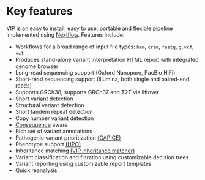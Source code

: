 # Key features
VIP is an easy to install, easy to use, portable and flexible pipeline implemented using [Nextflow](https://www.nextflow.io/).
Features include:

- Workflows for a broad range of input file types: `bam`, `cram`, `fastq`, `g.vcf`, `vcf`
- Produces stand-alone variant interpretation HTML report with integrated genome browser  
- Long-read sequencing support (Oxford Nanopore, PacBio HiFi)
- Short-read sequencing support (Illumina, both single and paired-end reads)
- Supports GRCh38, supports GRCh37 and T2T via liftover
- Short variant detection
- Structural variant detection
- Short tandem repeat detection
- Copy number variant detection
- [Consequence](https://www.ensembl.org/info/genome/variation/prediction/predicted_data.html) aware
- Rich set of variant annotations
- Pathogenic variant prioritization [(CAPICE)](https://github.com/molgenis/capice)
- Phenotype support [(HPO)](https://hpo.jax.org/)
- Inheritance matching [(VIP inheritance matcher)](https://github.com/molgenis/vip-inheritance-matcher)
- Variant classification and filtration using customizable decision trees
- Variant reporting using customizable report templates
- Quick reanalysis
